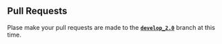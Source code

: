 ## Pull Requests
Plase make your pull requests are made to the [**`develop_2.0`**](https://github.com/swagger-api/swagger-js/tree/develop_2.0) branch at this time.
